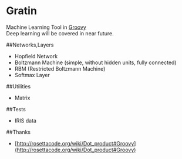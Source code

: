 Gratin
===

Machine Learning Tool in [Groovy](http://www.groovy-lang.org/)  
Deep learning will be covered in near future. 

##Networks,Layers

- Hopfield Network
- Boltzmann Machine (simple, without hidden units, fully connected)
- RBM (Restricted Boltzmann Machine)
- Softmax Layer

##Utilities

- Matrix

##Tests

- IRIS data

##Thanks

- [http://rosettacode.org/wiki/Dot_product#Groovy](http://rosettacode.org/wiki/Dot_product#Groovy)